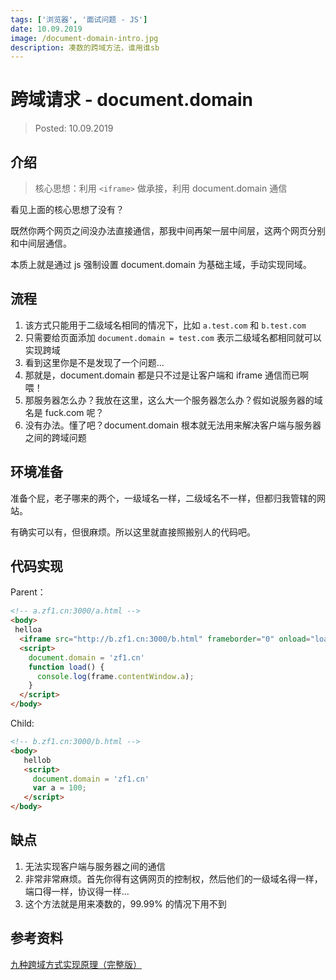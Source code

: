 ```yaml
---
tags: ['浏览器', '面试问题 - JS']
date: 10.09.2019
image: /document-domain-intro.jpg
description: 凑数的跨域方法，谁用谁sb
---
```


# 跨域请求 - document.domain

> Posted: 10.09.2019

<Tag />

## 介绍

> 核心思想：利用 `<iframe>` 做承接，利用 document.domain 通信

看见上面的核心思想了没有？

既然你两个网页之间没办法直接通信，那我中间再架一层中间层，这两个网页分别和中间层通信。

本质上就是通过 js 强制设置 document.domain 为基础主域，手动实现同域。

## 流程

1. 该方式只能用于二级域名相同的情况下，比如 `a.test.com` 和 `b.test.com`
2. 只需要给页面添加 `document.domain = test.com` 表示二级域名都相同就可以实现跨域
3. 看到这里你是不是发现了一个问题...
4. 那就是，document.domain 都是只不过是让客户端和 iframe 通信而已啊喂！
5. 那服务器怎么办？我放在这里，这么大一个服务器怎么办？假如说服务器的域名是 fuck.com 呢？
6. 没有办法。懂了吧？document.domain 根本就无法用来解决客户端与服务器之间的跨域问题

## 环境准备

准备个屁，老子哪来的两个，一级域名一样，二级域名不一样，但都归我管辖的网站。

有确实可以有，但很麻烦。所以这里就直接照搬别人的代码吧。

## 代码实现

Parent：

```html
<!-- a.zf1.cn:3000/a.html -->
<body>
 helloa
  <iframe src="http://b.zf1.cn:3000/b.html" frameborder="0" onload="load()" id="frame"></iframe>
  <script>
    document.domain = 'zf1.cn'
    function load() {
      console.log(frame.contentWindow.a);
    }
  </script>
</body>
```

Child:
```html
<!-- b.zf1.cn:3000/b.html -->
<body>
   hellob
   <script>
     document.domain = 'zf1.cn'
     var a = 100;
   </script>
</body>
```

## 缺点

1. 无法实现客户端与服务器之间的通信
2. 非常非常麻烦。首先你得有这俩网页的控制权，然后他们的一级域名得一样，端口得一样，协议得一样...
3. 这个方法就是用来凑数的，99.99% 的情况下用不到

## 参考资料

[九种跨域方式实现原理（完整版）](https://juejin.im/post/5c23993de51d457b8c1f4ee1)

<Disqus />